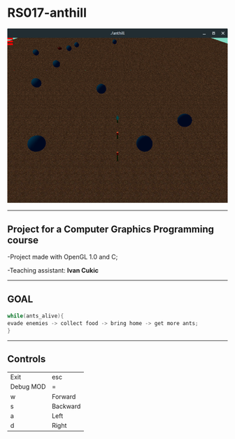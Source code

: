 # RS017-anthill

![](screenshots/final.png?raw=true "preview")

***
## Project for a Computer Graphics Programming course
-Project made with OpenGL 1.0 and C;

-Teaching assistant: **Ivan Cukic**

***

## **GOAL**
```c
while(ants_alive){
evade enemies -> collect food -> bring home -> get more ants;
}
```

***

## **Controls**
<table>
  <tr>
    <td>Exit</td>
    <td>esc</td>
  </tr>
  <tr>
    <td>Debug MOD</td>
    <td>=</td>
  </tr>
  <tr>
    <td>w</td>
    <td>Forward</td>
  </tr>
  <tr>
    <td>s</td>
    <td>Backward</td>
  </tr>
  <tr>
    <td>a</td>
    <td>Left</td>
  </tr>
  <tr>
    <td>d</td>
    <td>Right</td>
  </tr>
</table>

